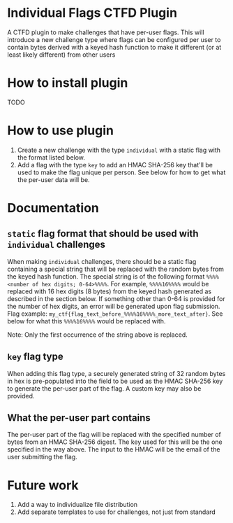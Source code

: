 # Individual Flags CTFD Plugin

A CTFD plugin to make challenges that have per-user flags. This will introduce a new challenge type where flags
can be configured per user to contain bytes derived with a keyed hash function to make it different (or at least likely different) from other users

# How to install plugin

TODO

# How to use plugin

1. Create a new challenge with the type `individual` with a static flag with the format listed below.
2. Add a flag with the type `key` to add an HMAC SHA-256 key that'll be used to make the flag unique per person. See below for how to get what the per-user data will be.


# Documentation

## `static` flag format that should be used with `individual` challenges

When making `individual` challenges, there should be a static flag containing a special string that will
be replaced with the random bytes from the keyed hash function. The special string is of the following format
`%%%%<number of hex digits; 0-64>%%%%`. For example, `%%%%16%%%%` would be replaced with 16 hex digits (8 bytes) from the keyed hash
generated as described in the section below. If something other than 0-64 is provided for the number of hex digits,
an error will be generated upon flag submission. Flag example: `my_ctf{flag_text_before_%%%%16%%%%_more_text_after}`.
See below for what this `%%%%16%%%%` would be replaced with.

Note: Only the first occurrence of the string above is replaced.

## `key` flag type

When adding this flag type, a securely generated string of 32 random bytes in hex is pre-populated into the field to be used as
the HMAC SHA-256 key to generate the per-user part of the flag. A custom key may also be provided.

## What the per-user part contains

The per-user part of the flag will be replaced with the specified number of bytes from an HMAC SHA-256 digest.
The key used for this will be the one specified in the way above. The input to the HMAC will be the email of the
user submitting the flag.

# Future work

1. Add a way to individualize file distribution
2. Add separate templates to use for challenges, not just from standard
